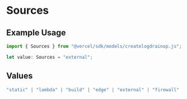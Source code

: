 # Sources

## Example Usage

```typescript
import { Sources } from "@vercel/sdk/models/createlogdrainop.js";

let value: Sources = "external";
```

## Values

```typescript
"static" | "lambda" | "build" | "edge" | "external" | "firewall"
```